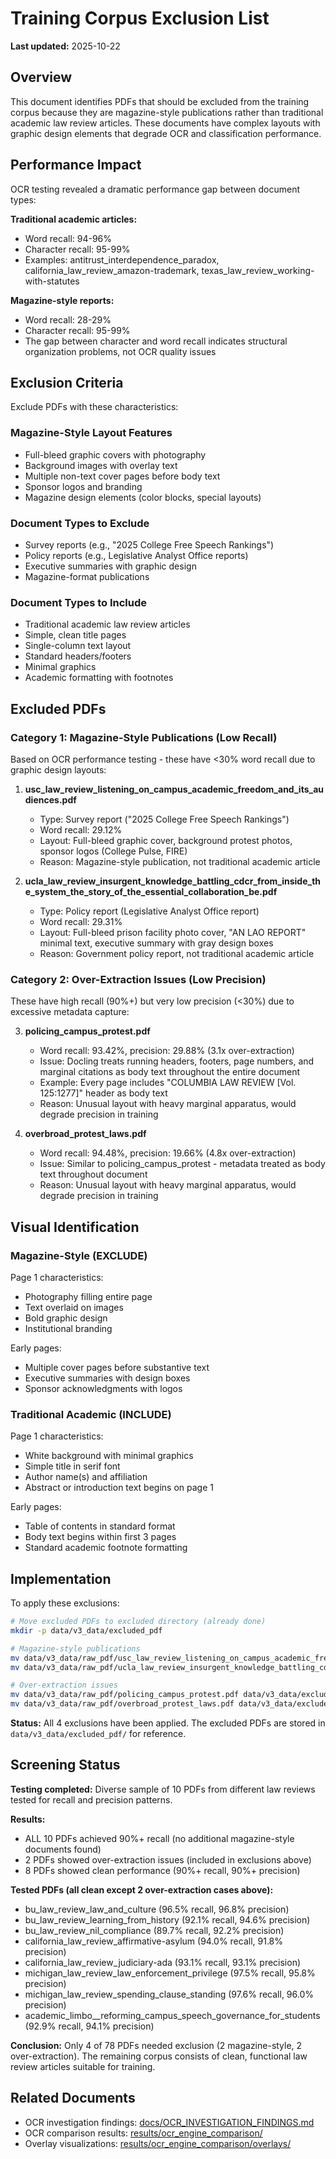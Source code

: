 # Training Corpus Exclusion List

**Last updated:** 2025-10-22

## Overview

This document identifies PDFs that should be excluded from the training corpus because they are magazine-style publications rather than traditional academic law review articles. These documents have complex layouts with graphic design elements that degrade OCR and classification performance.

## Performance Impact

OCR testing revealed a dramatic performance gap between document types:

**Traditional academic articles:**
- Word recall: 94-96%
- Character recall: 95-99%
- Examples: antitrust_interdependence_paradox, california_law_review_amazon-trademark, texas_law_review_working-with-statutes

**Magazine-style reports:**
- Word recall: 28-29%
- Character recall: 95-99%
- The gap between character and word recall indicates structural organization problems, not OCR quality issues

## Exclusion Criteria

Exclude PDFs with these characteristics:

### Magazine-Style Layout Features
- Full-bleed graphic covers with photography
- Background images with overlay text
- Multiple non-text cover pages before body text
- Sponsor logos and branding
- Magazine design elements (color blocks, special layouts)

### Document Types to Exclude
- Survey reports (e.g., "2025 College Free Speech Rankings")
- Policy reports (e.g., Legislative Analyst Office reports)
- Executive summaries with graphic design
- Magazine-format publications

### Document Types to Include
- Traditional academic law review articles
- Simple, clean title pages
- Single-column text layout
- Standard headers/footers
- Minimal graphics
- Academic formatting with footnotes

## Excluded PDFs

### Category 1: Magazine-Style Publications (Low Recall)

Based on OCR performance testing - these have <30% word recall due to graphic design layouts:

1. **usc_law_review_listening_on_campus_academic_freedom_and_its_audiences.pdf**
   - Type: Survey report ("2025 College Free Speech Rankings")
   - Word recall: 29.12%
   - Layout: Full-bleed graphic cover, background protest photos, sponsor logos (College Pulse, FIRE)
   - Reason: Magazine-style publication, not traditional academic article

2. **ucla_law_review_insurgent_knowledge_battling_cdcr_from_inside_the_system_the_story_of_the_essential_collaboration_be.pdf**
   - Type: Policy report (Legislative Analyst Office report)
   - Word recall: 29.31%
   - Layout: Full-bleed prison facility photo cover, "AN LAO REPORT" minimal text, executive summary with gray design boxes
   - Reason: Government policy report, not traditional academic article

### Category 2: Over-Extraction Issues (Low Precision)

These have high recall (90%+) but very low precision (<30%) due to excessive metadata capture:

3. **policing_campus_protest.pdf**
   - Word recall: 93.42%, precision: 29.88% (3.1x over-extraction)
   - Issue: Docling treats running headers, footers, page numbers, and marginal citations as body text throughout the entire document
   - Example: Every page includes "COLUMBIA LAW REVIEW [Vol. 125:1277]" header as body text
   - Reason: Unusual layout with heavy marginal apparatus, would degrade precision in training

4. **overbroad_protest_laws.pdf**
   - Word recall: 94.48%, precision: 19.66% (4.8x over-extraction)
   - Issue: Similar to policing_campus_protest - metadata treated as body text throughout document
   - Reason: Unusual layout with heavy marginal apparatus, would degrade precision in training

## Visual Identification

### Magazine-Style (EXCLUDE)
Page 1 characteristics:
- Photography filling entire page
- Text overlaid on images
- Bold graphic design
- Institutional branding

Early pages:
- Multiple cover pages before substantive text
- Executive summaries with design boxes
- Sponsor acknowledgments with logos

### Traditional Academic (INCLUDE)
Page 1 characteristics:
- White background with minimal graphics
- Simple title in serif font
- Author name(s) and affiliation
- Abstract or introduction text begins on page 1

Early pages:
- Table of contents in standard format
- Body text begins within first 3 pages
- Standard academic footnote formatting

## Implementation

To apply these exclusions:

```bash
# Move excluded PDFs to excluded directory (already done)
mkdir -p data/v3_data/excluded_pdf

# Magazine-style publications
mv data/v3_data/raw_pdf/usc_law_review_listening_on_campus_academic_freedom_and_its_audiences.pdf data/v3_data/excluded_pdf/
mv data/v3_data/raw_pdf/ucla_law_review_insurgent_knowledge_battling_cdcr_from_inside_the_system_the_story_of_the_essential_collaboration_be.pdf data/v3_data/excluded_pdf/

# Over-extraction issues
mv data/v3_data/raw_pdf/policing_campus_protest.pdf data/v3_data/excluded_pdf/
mv data/v3_data/raw_pdf/overbroad_protest_laws.pdf data/v3_data/excluded_pdf/
```

**Status:** All 4 exclusions have been applied. The excluded PDFs are stored in `data/v3_data/excluded_pdf/` for reference.

## Screening Status

**Testing completed:** Diverse sample of 10 PDFs from different law reviews tested for recall and precision patterns.

**Results:**
- ALL 10 PDFs achieved 90%+ recall (no additional magazine-style documents found)
- 2 PDFs showed over-extraction issues (included in exclusions above)
- 8 PDFs showed clean performance (90%+ recall, 90%+ precision)

**Tested PDFs (all clean except 2 over-extraction cases above):**
- bu_law_review_law_and_culture (96.5% recall, 96.8% precision)
- bu_law_review_learning_from_history (92.1% recall, 94.6% precision)
- bu_law_review_nil_compliance (89.7% recall, 92.2% precision)
- california_law_review_affirmative-asylum (94.0% recall, 91.8% precision)
- california_law_review_judiciary-ada (93.1% recall, 93.1% precision)
- michigan_law_review_law_enforcement_privilege (97.5% recall, 95.8% precision)
- michigan_law_review_spending_clause_standing (97.6% recall, 96.0% precision)
- academic_limbo__reforming_campus_speech_governance_for_students (92.9% recall, 94.1% precision)

**Conclusion:** Only 4 of 78 PDFs needed exclusion (2 magazine-style, 2 over-extraction). The remaining corpus consists of clean, functional law review articles suitable for training.

## Related Documents

- OCR investigation findings: [docs/OCR_INVESTIGATION_FINDINGS.md](OCR_INVESTIGATION_FINDINGS.md)
- OCR comparison results: [results/ocr_engine_comparison/](../results/ocr_engine_comparison/)
- Overlay visualizations: [results/ocr_engine_comparison/overlays/](../results/ocr_engine_comparison/overlays/)
